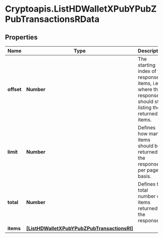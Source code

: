 # Cryptoapis.ListHDWalletXPubYPubZPubTransactionsRData

## Properties

Name | Type | Description | Notes
------------ | ------------- | ------------- | -------------
**offset** | **Number** | The starting index of the response items, i.e. where the response should start listing the returned items. | 
**limit** | **Number** | Defines how many items should be returned in the response per page basis. | 
**total** | **Number** | Defines the total number of items returned in the response. | 
**items** | [**[ListHDWalletXPubYPubZPubTransactionsRI]**](ListHDWalletXPubYPubZPubTransactionsRI.md) |  | 


